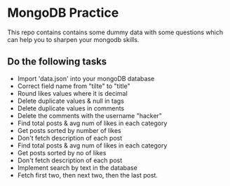 # MongoDB Practice

This repo contains contains some dummy data with some questions which can help you to sharpen your mongodb skills.

## Do the following tasks

- Import 'data.json' into your mongoDB database
- Correct field name from "tilte" to "title"
- Round likes values where it is decimal
- Delete duplicate values & null in tags
- Delete duplicate values in comments
- Delete the comments with the username "hacker"
- Find total posts & avg num of likes in each category
- Get posts sorted by number of likes
- Don't fetch description of each post
- Find total posts & avg num of likes in each category
- Get posts sorted by no of likes
- Don't fetch description of each post
- Implement search by text in the database
- Fetch first two, then next two, then the last post.
